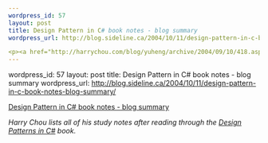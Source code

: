 ```yaml
--- 
wordpress_id: 57
layout: post
title: Design Pattern in C# book notes - blog summary
wordpress_url: http://blog.sideline.ca/2004/10/11/design-pattern-in-c-book-notes-blog-summary/

<p><a href="http://harrychou.com/blog/yuheng/archive/2004/09/10/418.aspx">Design Pattern in C# book notes - blog summary</a></p><p><em>Harry Chou lists all of his study notes after reading through the </em><a href="http://www.amazon.com/exec/obidos/redirect'tag=wwwareamcom-20&amp;amp;path=tg/detail/-/0321126971'v=glance"><em>Design Patterns in C#</em></a><em> book.</em></p>
--- 
```

wordpress_id: 57
layout: post
title: Design Pattern in C# book notes - blog summary
wordpress_url: http://blog.sideline.ca/2004/10/11/design-pattern-in-c-book-notes-blog-summary/

<p><a href="http://harrychou.com/blog/yuheng/archive/2004/09/10/418.aspx">Design Pattern in C# book notes - blog summary</a></p><p><em>Harry Chou lists all of his study notes after reading through the </em><a href="http://www.amazon.com/exec/obidos/redirect'tag=wwwareamcom-20&amp;amp;path=tg/detail/-/0321126971'v=glance"><em>Design Patterns in C#</em></a><em> book.</em></p>
